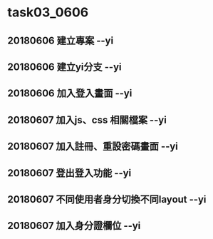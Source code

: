 # task03_0606
## 20180606 建立專案 --yi  
## 20180606 建立yi分支 --yi  
## 20180606 加入登入畫面 --yi  
## 20180607 加入js、css 相關檔案 --yi
## 20180607 加入註冊、重設密碼畫面 --yi    
## 20180607 登出登入功能 --yi   
## 20180607 不同使用者身分切換不同layout --yi   
## 20180607 加入身分證欄位 --yi 

